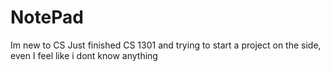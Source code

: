 # NotePad
Im new to CS Just finished CS 1301 and trying to start a project on the side, even I feel like i dont know anything
